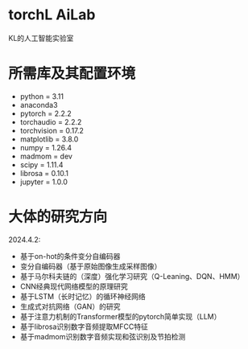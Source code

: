 torchL AiLab
=======
KL的人工智能实验室

所需库及其配置环境
=======
- python = 3.11
- anaconda3
- pytorch = 2.2.2
- torchaudio = 2.2.2
- torchvision = 0.17.2
- matplotlib = 3.8.0
- numpy = 1.26.4
- madmom = dev
- scipy = 1.11.4
- librosa = 0.10.1
- jupyter = 1.0.0

大体的研究方向
======
2024.4.2:
- 基于on-hot的条件变分自编码器
- 变分自编码器（基于原始图像生成采样图像）
- 基于马尔科夫链的（深度）强化学习研究（Q-Leaning、DQN、HMM）
- CNN经典现代网络模型的原理研究
- 基于LSTM（长时记忆）的循环神经网络
- 生成式对抗网络（GAN）的研究
- 基于注意力机制的Transformer模型的pytorch简单实现（LLM）
- 基于librosa识别数字音频提取MFCC特征
- 基于madmom识别数字音频实现和弦识别及节拍检测

